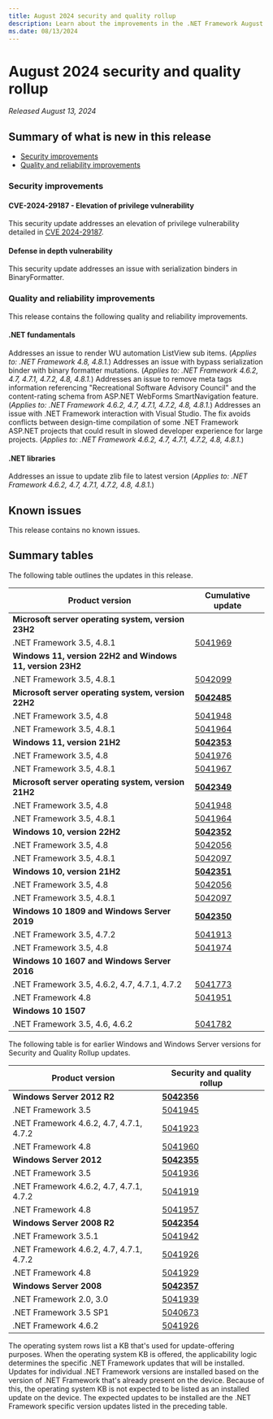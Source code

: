 ```yaml
---
title: August 2024 security and quality rollup
description: Learn about the improvements in the .NET Framework August 2024 security and quality rollup.
ms.date: 08/13/2024
---
```

# August 2024 security and quality rollup

_Released August 13, 2024_

## Summary of what is new in this release

- [Security improvements](#security-improvements)
- [Quality and reliability improvements](#quality-and-reliability-improvements)

### Security improvements

#### CVE-2024-29187 - Elevation of privilege vulnerability

This security update addresses an elevation of privilege vulnerability detailed in [CVE 2024-29187](https://msrc.microsoft.com/update-guide/vulnerability/CVE-2024-29187).

#### Defense in depth vulnerability

This security update addresses an issue with serialization binders in BinaryFormatter.

### Quality and reliability improvements

This release contains the following quality and reliability improvements.

#### .NET fundamentals

Addresses an issue to render WU automation ListView sub items. (*Applies to: .NET Framework 4.8, 4.8.1.*)
Addresses an issue with bypass serialization binder with binary formatter mutations. (*Applies to: .NET Framework 4.6.2, 4.7, 4.7.1, 4.7.2, 4.8, 4.8.1.*)
Addresses an issue to remove meta tags information referencing "Recreational Software Advisory Council" and the content-rating schema from ASP.NET WebForms SmartNavigation feature. (*Applies to: .NET Framework 4.6.2, 4.7, 4.7.1, 4.7.2, 4.8, 4.8.1.*)
Addresses an issue with .NET Framework interaction with Visual Studio.  The fix avoids conflicts between design-time compilation of some .NET Framework ASP.NET projects that could result in slowed developer experience for large projects. (*Applies to: .NET Framework 4.6.2, 4.7, 4.7.1, 4.7.2, 4.8, 4.8.1.*)

#### .NET libraries

Addresses an issue to update zlib file to latest version (*Applies to: .NET Framework 4.6.2, 4.7, 4.7.1, 4.7.2, 4.8, 4.8.1.*)

## Known issues

This release contains no known issues.  

## Summary tables

The following table outlines the updates in this release.

| Product version | Cumulative update |
| --- | --- |
| **Microsoft server operating system, version 23H2** | |
| .NET Framework 3.5, 4.8.1 | [5041969](https://support.microsoft.com/kb/5041969) |
| **Windows 11, version 22H2 and Windows 11, version 23H2** | |
| .NET Framework 3.5, 4.8.1 | [5042099](https://support.microsoft.com/kb/5042099) |
| **Microsoft server operating system, version 22H2** | **[5042485](https://support.microsoft.com/kb/5042485)** |
| .NET Framework 3.5, 4.8 | [5041948](https://support.microsoft.com/kb/5041948) |
| .NET Framework 3.5, 4.8.1 | [5041964](https://support.microsoft.com/kb/5041964) |
| **Windows 11, version 21H2** | **[5042353](https://support.microsoft.com/kb/5042353)** |
| .NET Framework 3.5, 4.8 | [5041976](https://support.microsoft.com/kb/5041976) |
| .NET Framework 3.5, 4.8.1 | [5041967](https://support.microsoft.com/kb/5041967) |
| **Microsoft server operating system, version 21H2** | **[5042349](https://support.microsoft.com/kb/5042349)** |
| .NET Framework 3.5, 4.8 | [5041948](https://support.microsoft.com/kb/5041948) |
| .NET Framework 3.5, 4.8.1 | [5041964](https://support.microsoft.com/kb/5041964) |
| **Windows 10, version 22H2** | **[5042352](https://support.microsoft.com/kb/5042352)** |
| .NET Framework 3.5, 4.8 | [5042056](https://support.microsoft.com/kb/5042056) |
| .NET Framework 3.5, 4.8.1 | [5042097](https://support.microsoft.com/kb/5042097) |
| **Windows 10, version 21H2** | **[5042351](https://support.microsoft.com/kb/5042351)** |
| .NET Framework 3.5, 4.8 | [5042056](https://support.microsoft.com/kb/5042056) |
| .NET Framework 3.5, 4.8.1 | [5042097](https://support.microsoft.com/kb/5042097) |
| **Windows 10 1809 and Windows Server 2019** | **[5042350](https://support.microsoft.com/kb/5042350)** |
| .NET Framework 3.5, 4.7.2 | [5041913](https://support.microsoft.com/kb/5041913) |
| .NET Framework 3.5, 4.8 | [5041974](https://support.microsoft.com/kb/5041974) |
| **Windows 10 1607 and Windows Server 2016** | |
| .NET Framework 3.5, 4.6.2, 4.7, 4.7.1, 4.7.2 | [5041773](https://support.microsoft.com/kb/5041773) |
| .NET Framework 4.8 | [5041951](https://support.microsoft.com/kb/5041951) |
| **Windows 10 1507** | |
| .NET Framework 3.5, 4.6, 4.6.2 | [5041782](https://support.microsoft.com/kb/5041782) |

The following table is for earlier Windows and Windows Server versions for Security and Quality Rollup updates.  

| Product version | Security and quality rollup |
| --- | --- |
| **Windows Server 2012 R2** | **[5042356](https://support.microsoft.com/kb/5042356)** |
| .NET Framework 3.5 | [5041945](https://support.microsoft.com/kb/5041945) |
| .NET Framework 4.6.2, 4.7, 4.7.1, 4.7.2 | [5041923](https://support.microsoft.com/kb/5041923) |
| .NET Framework 4.8 | [5041960](https://support.microsoft.com/kb/5041960) |
| **Windows Server 2012** | **[5042355](https://support.microsoft.com/kb/5042355)** |
| .NET Framework 3.5 | [5041936](https://support.microsoft.com/kb/5041936) |
| .NET Framework 4.6.2, 4.7, 4.7.1, 4.7.2 | [5041919](https://support.microsoft.com/kb/5041919) |
| .NET Framework 4.8 | [5041957](https://support.microsoft.com/kb/5041957) |
| **Windows Server 2008 R2** | **[5042354](https://support.microsoft.com/kb/5042354)** |
| .NET Framework 3.5.1 | [5041942](https://support.microsoft.com/kb/5041942) |
| .NET Framework 4.6.2, 4.7, 4.7.1, 4.7.2 | [5041926](https://support.microsoft.com/kb/5041926)|
| .NET Framework 4.8 |[5041929](https://support.microsoft.com/kb/5041929) |
| **Windows Server 2008** | **[5042357](https://support.microsoft.com/kb/5042357)** |
| .NET Framework 2.0, 3.0 | [5041939](https://support.microsoft.com/kb/5041939) |
| .NET Framework 3.5 SP1 | [5040673](https://support.microsoft.com/kb/5040673) |
| .NET Framework 4.6.2 | [5041926](https://support.microsoft.com/kb/5041926) |

The operating system rows list a KB that's used for update-offering purposes. When the operating system KB is offered, the applicability logic determines the specific .NET Framework updates that will be installed. Updates for individual .NET Framework versions are installed based on the version of .NET Framework that's already present on the device. Because of this, the operating system KB is not expected to be listed as an installed update on the device. The expected updates to be installed are the .NET Framework specific version updates listed in the preceding table.